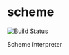 # scheme

[![Build Status](https://travis-ci.org/eduardoacuna/scheme.svg?branch=master)](https://travis-ci.org/eduardoacuna/scheme)

Scheme interpreter
